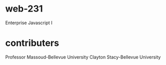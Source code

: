 # web-231
Enterprise Javascript I
# contributers
Professor Massoud-Bellevue University
Clayton Stacy-Bellevue University
